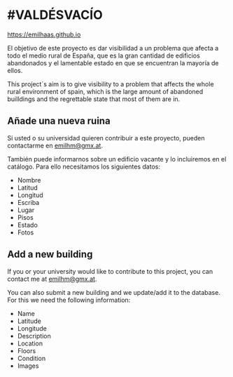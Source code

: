 # #VALDÉSVACÍO

https://emilhaas.github.io


El objetivo de este proyecto es dar visibilidad a un problema que afecta a todo el medio rural de España, que es la gran cantidad de edificios abandonados y el lamentable estado en que se encuentran la mayoría de ellos.

This project´s aim is to give visibility to a problem that affects the whole rural environment of spain, which is the large amount of abandoned builldings and the regrettable state that most of them are in.


## Añade una nueva ruina


Si usted o su universidad quieren contribuir a este proyecto, pueden contactarme en <a href="mailto:emilhm@gmx.at?subject=Nueva%20ruina">emilhm@gmx.at</a>.

También puede informarnos sobre un edificio vacante y lo incluiremos en el catálogo. Para ello necesitamos los siguientes datos:

 <ul>
   <li>Nombre</li>
<li>Latitud</li>
<li>Longitud</li>
<li>Escriba</li>
<li>Lugar</li>
<li>Pisos</li>
<li>Estado</li>
<li>Fotos</li>
            </ul>
            
            
## Add a new building
If you or your university would like to contribute to this project, you can contact me at emilhm@gmx.at.

You can also submit a new   building and we update/add it to the database. For this we need the following information:

-  Name
- Latitude
- Longitude
- Description
- Location
- Floors
- Condition
- Images
